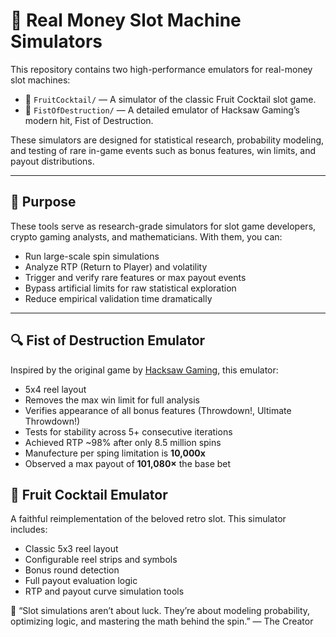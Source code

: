 # 🎰 Real Money Slot Machine Simulators

This repository contains two high-performance emulators for real-money slot machines:

- 🍓 `FruitCocktail/` — A simulator of the classic Fruit Cocktail slot game.
- 🥊 `FistOfDestruction/` — A detailed emulator of Hacksaw Gaming’s modern hit, Fist of Destruction.

These simulators are designed for statistical research, probability modeling, and testing of rare in-game events such as bonus features, win limits, and payout distributions.

---

## 🎯 Purpose

These tools serve as research-grade simulators for slot game developers, crypto gaming analysts, and mathematicians. With them, you can:

- Run large-scale spin simulations
- Analyze RTP (Return to Player) and volatility
- Trigger and verify rare features or max payout events
- Bypass artificial limits for raw statistical exploration
- Reduce empirical validation time dramatically

---

## 🔍 Fist of Destruction Emulator

Inspired by the original game by [Hacksaw Gaming](https://www.hacksawgaming.com/games/fist-of-destruction), this emulator:

- 5x4 reel layout
- Removes the max win limit for full analysis
- Verifies appearance of all bonus features (Throwdown!, Ultimate Throwdown!)
- Tests for stability across 5+ consecutive iterations
- Achieved RTP ~98% after only 8.5 million spins
- Manufecture per sping limitation is **10,000x**
- Observed a max payout of **101,080×** the base bet

## 🍓 Fruit Cocktail Emulator

A faithful reimplementation of the beloved retro slot. This simulator includes:

- Classic 5x3 reel layout
- Configurable reel strips and symbols
- Bonus round detection
- Full payout evaluation logic
- RTP and payout curve simulation tools



🎯 “Slot simulations aren’t about luck. They’re about modeling probability, optimizing logic, and mastering the math behind the spin.”
— The Creator